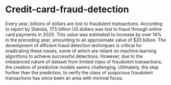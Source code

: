# Credit-card-fraud-detection

Every year, billions of dollars are lost to fraudulent transactions. According to report by Statista, 17.5 billion US dollars was lost to fraud through online card payments in 2020. This value was estimated to increase by over 14% in the preceding year, amounting to an approximate value of $20 billion. The development of efficient fraud detection techniques is critical for eradicating these losses, some of which are reliant on machine learning algorithms to achieve successful detections. However, due to the imbalanced nature of dataset from limited class of fraudulent transactions, the creation of predictive models seems challenging. Ultimately, the step further than the prediction, to verify the class of suspicious fraudulent transactions has since been an area with minimal focus.
